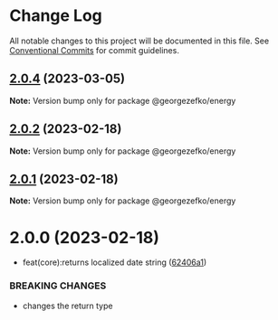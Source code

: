 # Change Log

All notable changes to this project will be documented in this file.
See [Conventional Commits](https://conventionalcommits.org) for commit guidelines.

## [2.0.4](https://github.com/georgezefko/DB_migrations_monorepo/compare/@georgezefko/energy@2.0.3...@georgezefko/energy@2.0.4) (2023-03-05)

**Note:** Version bump only for package @georgezefko/energy





## [2.0.2](https://github.com/georgezefko/DB_migrations_monorepo/compare/@georgezefko/energy@2.0.1...@georgezefko/energy@2.0.2) (2023-02-18)

**Note:** Version bump only for package @georgezefko/energy

## [2.0.1](https://github.com/georgezefko/DB_migrations_monorepo/compare/@georgezefko/energy@2.0.0...@georgezefko/energy@2.0.1) (2023-02-18)

**Note:** Version bump only for package @georgezefko/energy

# 2.0.0 (2023-02-18)

- feat(core):returns localized date string ([62406a1](https://github.com/georgezefko/DB_migrations_monorepo/commit/62406a1184791e43c862db3369d357679efbaa71))

### BREAKING CHANGES

- changes the return type
